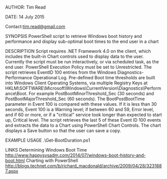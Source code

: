 AUTHOR: Tim Read

DATE: 14 July 2015

Contact:tim.read@gmail.com

SYNOPSIS
PowerShell script to retrieve Windows boot history and performance and display sub-optimal boot times to the end user in a chart

DESCRIPTION
Script requires .NET Framework 4.0 on the client, which includes the built-in Chart controls used to display data to the user.
Currently the script must be run interactively, or via scheduled task, as the end user. PowerShell Execution Policy must be set to Unrestricted. The script retrieves EventID 100 entries from the Windows Diagnostics-Performance Operational Log. Pre-defined Boot time thresholds are built into Windows Client Operating Systems, via multiple Registry Keys at HKLM\SOFTWARE\Microsoft\Windows\CurrentVersion\Diagnostics\Performance\Boot\. For example PostBootMinorThreshold_Sec (30 seconds)
and PostBootMajorThreshold_Sec (60 seconds). The BootPostBootTime parameter in Event 100 is compared with these values. 
If it is less than 30 seconds, Event 100 is a Warning level; if between 60 and 59, Error level, and if 60 or more,
or if a "critical" service took longer than expected to start up, Critical level. The script retrieves the last 5 of these
Event ID 100 events and extracts the data to a Chart using PowerShell Chart Controls. The chart displays a Save button so that 
the user can save a copy. 

EXAMPLE USAGE
.\Get-BootDuration.ps1

LINKS
Determining Windows Boot Time
http://www.happysysadm.com/2014/07/windows-boot-history-and-boot.html
Charting with PowerShell
http://blogs.technet.com/b/richard_macdonald/archive/2009/04/28/3231887.aspx
